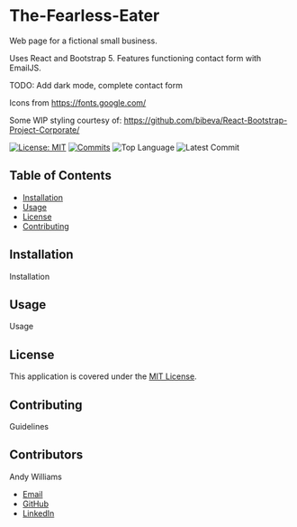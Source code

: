 # The-Fearless-Eater

Web page for a fictional small business.

Uses React and Bootstrap 5. Features functioning contact form with EmailJS.

TODO: Add dark mode, complete contact form

Icons from https://fonts.google.com/

Some WIP styling courtesy of:
https://github.com/bibeva/React-Bootstrap-Project-Corporate/

[![License: MIT](https://img.shields.io/badge/License-MIT-yellow.svg)](https://opensource.org/licenses/MIT)
[![Commits](https://img.shields.io/github/commit-activity/m/andycwilliams/The-Fearless-Eater)](https://github.com/andycwilliams/The-Fearless-Eater/commits/Master)
![Top Language](https://img.shields.io/github/languages/top/andycwilliams/The-Fearless-Eater)
![Latest Commit](https://img.shields.io/github/last-commit/andycwilliams/The-Fearless-Eater/main)

<!-- ![Screenshot of deployed application](/screenshot.png?raw=true "Screenshot of deployed application")
 -->

## Table of Contents

- [Installation](#installation)
- [Usage](#usage)
- [License](#license)
- [Contributing](#contributing)

## Installation

Installation

## Usage

Usage

## License

This application is covered under the [MIT License](https://opensource.org/licenses/MIT).

## Contributing

Guidelines

## Contributors

Andy Williams

- [Email](mailto:awilliamscoding@gmail.com)
- [GitHub](https://github.com/andycwilliams)
- [LinkedIn](https://www.linkedin.com/in/andrewcharleswilliams/)
